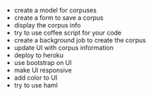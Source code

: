 - create a model for corpuses
- create a form to save a corpus
- display the corpus info
- try to use coffee script for your code
- create a background job to create the corpus
- update UI with corpus information
- deploy to heroku
- use bootstrap on UI
- make UI responsive
- add color to UI
- try to use haml
